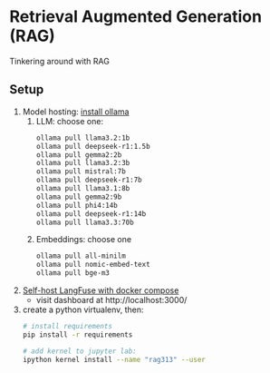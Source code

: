 # Retrieval Augmented Generation (RAG)

Tinkering around with RAG

## Setup

1. Model hosting: [install ollama](https://ollama.com/)
    1. LLM: choose one:
        ```bash
        ollama pull llama3.2:1b
        ollama pull deepseek-r1:1.5b
        ollama pull gemma2:2b
        ollama pull llama3.2:3b
        ollama pull mistral:7b
        ollama pull deepseek-r1:7b
        ollama pull llama3.1:8b
        ollama pull gemma2:9b
        ollama pull phi4:14b
        ollama pull deepseek-r1:14b
        ollama pull llama3.3:70b
        ```
    2. Embeddings: choose one
        ```bash
        ollama pull all-minilm
        ollama pull nomic-embed-text
        ollama pull bge-m3
        ```
2. [Self-host LangFuse with docker compose](https://langfuse.com/self-hosting/local)
    - visit dashboard at http://localhost:3000/
3. create a python virtualenv, then:
    ```bash
    # install requirements
    pip install -r requirements

    # add kernel to jupyter lab:
    ipython kernel install --name "rag313" --user
    ```